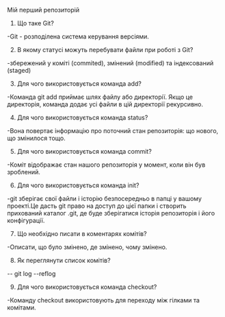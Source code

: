 Мій перший репозиторій

1. Що таке Git?

-Git - розподілена система керування версіями.

2. В якому статусі можуть перебувати файли при роботі з Git? 

-збережений у коміті (commited), змінений (modified) та індексований (staged)

3. Для чого використовується  команда add?

-Команда git add приймає шлях файлу або директорії. Якщо це директорія, команда додає усі файли в цій директорії рекурсивно.

4. Для чого використовується  команда status? 

-Вона повертає інформацію про поточний стан репозиторія: що нового, що змінилося тощо.

5. Для чого використовується  команда commit? 

-Коміт відображає стан нашого репозиторія у момент, коли він був зроблений.

6. Для чого використовується  команда init?

-git зберігає свої файли і історію безпосередньо в папці у вашому проекті.Це дасть git право на доступ до цієї папки і створить прихований каталог .git, де буде зберігатися історія репозиторія і його конфігурації.

7. Що необхідно писати в коментарях комітів?

-Описати, що було змінено, де змінено, чому змінено.

8. Як переглянути список комітів? 

-- git log --reflog

9. Для чого використовується  команда checkout?

-Команду checkout використовують для переходу між гілками та комітами.
